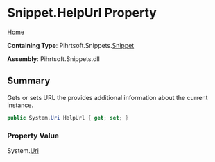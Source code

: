 # Snippet\.HelpUrl Property

[Home](../../../../README.md)

**Containing Type**: Pihrtsoft\.Snippets\.[Snippet](../README.md)

**Assembly**: Pihrtsoft\.Snippets\.dll

## Summary

Gets or sets URL the provides additional information about the current instance\.

```csharp
public System.Uri HelpUrl { get; set; }
```

### Property Value

System\.[Uri](https://docs.microsoft.com/en-us/dotnet/api/system.uri)

